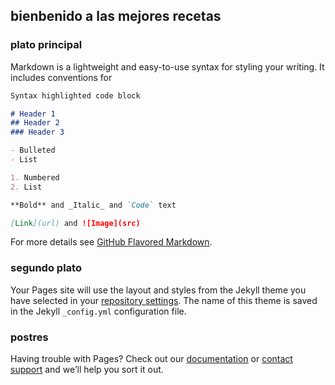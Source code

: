## bienbenido a las mejores recetas



### plato principal

Markdown is a lightweight and easy-to-use syntax for styling your writing. It includes conventions for

```markdown
Syntax highlighted code block

# Header 1
## Header 2
### Header 3

- Bulleted
- List

1. Numbered
2. List

**Bold** and _Italic_ and `Code` text

[Link](url) and ![Image](src)
```

For more details see [GitHub Flavored Markdown](https://guides.github.com/features/mastering-markdown/).

### segundo plato

Your Pages site will use the layout and styles from the Jekyll theme you have selected in your [repository settings](https://github.com/angelical1120/angelanu.github.io/settings). The name of this theme is saved in the Jekyll `_config.yml` configuration file.

### postres

Having trouble with Pages? Check out our [documentation](https://docs.github.com/categories/github-pages-basics/) or [contact support](https://support.github.com/contact) and we’ll help you sort it out.
